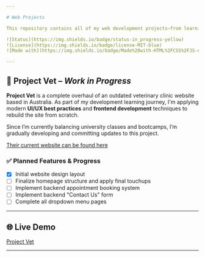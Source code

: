 ```yaml
---

# Web Projects

This repository contains all of my web development projects—from learning exercises to personal pet projects.

![Status](https://img.shields.io/badge/status-in_progress-yellow)
![License](https://img.shields.io/badge/license-MIT-blue)
![Made with](https://img.shields.io/badge/Made%20with-HTML%2FCSS%2FJS-orange)

---
```


## 🎯 Project Vet – *Work in Progress*

**Project Vet** is a complete overhaul of an outdated veterinary clinic website based in Australia. As part of my development learning journey, I'm applying modern **UI/UX best practices** and **frontend development** techniques to rebuild the site from scratch.

Since I’m currently balancing university classes and bootcamps, I’m gradually developing and committing updates to this project.

[Their current website can be found here](https://wyndhamvet.com.au/)

### ✅ Planned Features & Progress

* [x] Initial website design layout
* [ ] Finalize homepage structure and apply final touchups
* [ ] Implement backend appointment booking system
* [ ] Implement backend "Contact Us" form
* [ ] Complete all dropdown menu pages

---

## 🌐 Live Demo

[Project Vet](https://jameee9.github.io/web-projects/project_vet/)

---
